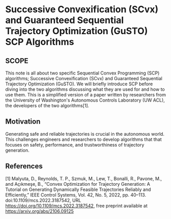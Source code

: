 # Successive Convexification (SCvx) and Guaranteed Sequential Trajectory Optimization (GuSTO) SCP Algorithms

## SCOPE
This note is all about two specific Sequential Convex Programming (SCP) algorithms; Successive Convexification (SCvx) and Guaranteed Sequential
Trajectory Optimization (GuSTO). We will briefly introduce SCP before diving into the two algorithms discussing what 
they are used for and how to use them. This is a simplified version of a paper written by researchers from the University of 
Washington's Autonomous Controls Laboratory (UW ACL), the developers of the two algorithms[1].

## Motivation
Generating safe and reliable trajectories is crucial in the autonomous world. This challenges engineers and researchers to develop algorithms that
that focuses on safety, performance, and trustworthiness of trajectory generation.

## References
[1] Malyuta, D., Reynolds, T. P., Szmuk, M., Lew, T., Bonalli, R., Pavone, M., and Açıkmeşe, B., “Convex Optimization for Trajectory
Generation: A Tutorial on Generating Dynamically Feasible Trajectories Reliably and Efficiently,” IEEE Control Systems,
Vol. 42, No. 5, 2022, pp. 40–113. doi:10.1109/mcs.2022.3187542, URL https://doi.org/10.1109/mcs.2022.3187542,
free preprint available at https://arxiv.org/abs/2106.09125
